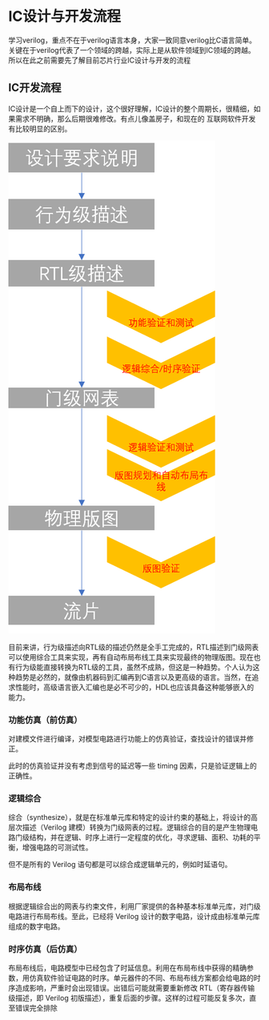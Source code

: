 # IC设计与开发流程

学习verilog，重点不在于verilog语言本身，大家一致同意verilog比C语言简单。关键在于verilog代表了一个领域的跨越，实际上是从软件领域到IC领域的跨越。所以在此之前需要先了解目前芯片行业IC设计与开发的流程

## IC开发流程

IC设计是一个自上而下的设计，这个很好理解，IC设计的整个周期长，很精细，如果需求不明确，那么后期很难修改。有点儿像盖房子，和现在的
互联网软件开发有比较明显的区别。

![ic flow](./ic_flow.png)

目前来讲，行为级描述向RTL级的描述仍然是全手工完成的，RTL描述到门级网表可以使用综合工具来实现，再有自动布局布线工具来实现最终的物理版图。现在也有行为级能直接转换为RTL级的工具，虽然不成熟，但这是一种趋势。个人认为这种趋势是必然的，就像由机器码到汇编再到C语言以及更高级的语言。当然，在追求性能时，高级语言嵌入汇编也是必不可少的，HDL也应该具备这种能够嵌入的能力。

### 功能仿真（前仿真）

对建模文件进行编译，对模型电路进行功能上的仿真验证，查找设计的错误并修正。

此时的仿真验证并没有考虑到信号的延迟等一些 timing 因素，只是验证逻辑上的正确性。

### 逻辑综合

综合（synthesize），就是在标准单元库和特定的设计约束的基础上，将设计的高层次描述（Verilog 建模）转换为门级网表的过程。逻辑综合的目的是产生物理电路门级结构，并在逻辑、时序上进行一定程度的优化，寻求逻辑、面积、功耗的平衡，增强电路的可测试性。

但不是所有的 Verilog 语句都是可以综合成逻辑单元的，例如时延语句。

### 布局布线

根据逻辑综合出的网表与约束文件，利用厂家提供的各种基本标准单元库，对门级电路进行布局布线。至此，已经将 Verilog 设计的数字电路，设计成由标准单元库组成的数字电路。

### 时序仿真（后仿真）

布局布线后，电路模型中已经包含了时延信息。利用在布局布线中获得的精确参数，用仿真软件验证电路的时序。单元器件的不同、布局布线方案都会给电路的时序造成影响，严重时会出现错误。出错后可能就需要重新修改 RTL（寄存器传输级描述，即 Verilog 初版描述），重复后面的步骤。这样的过程可能反复多次，直至错误完全排除
